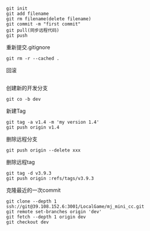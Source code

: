 ```git
git init
git add filename
git rm filename(delete filename)
git commit -m "first commit"
git pull(同步远程代码)
git push
```

重新提交.gitignore
```git
git rm -r --cached .
```

回滚
```git

```

创建新的开发分支
```
git co -b dev
```

新建Tag
```
git tag -a v1.4 -m 'my version 1.4'
git push origin v1.4
```

删除远程分支
```
git push origin --delete xxx
```

删除远程tag
```
git tag -d v3.9.3
git push origin :refs/tags/v3.9.3
```

克隆最近的一次commit
```git
git clone --depth 1 ssh://git@39.108.152.6:3001/LocalGame/mj_mini_cc.git
git remote set-branches origin 'dev'
git fetch --depth 1 origin dev
git checkout dev
```
